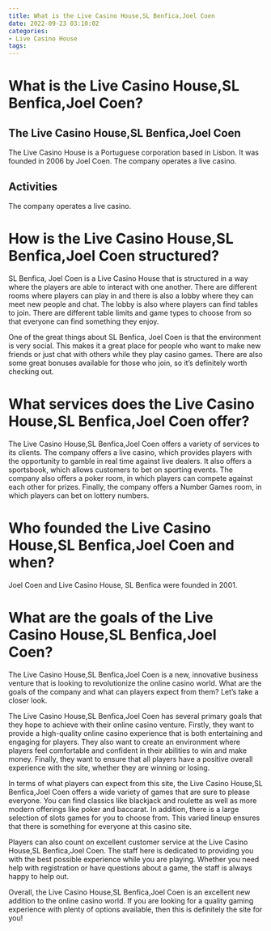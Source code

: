 ```yaml
---
title: What is the Live Casino House,SL Benfica,Joel Coen
date: 2022-09-23 03:10:02
categories:
- Live Casino House
tags:
---
```



#  What is the Live Casino House,SL Benfica,Joel Coen?

## The Live Casino House,SL Benfica,Joel Coen 
The Live Casino House is a Portuguese corporation based in Lisbon. It was founded in 2006 by Joel Coen. The company operates a live casino.

## Activities 
The company operates a live casino.

#  How is the Live Casino House,SL Benfica,Joel Coen structured? 

SL Benfica, Joel Coen is a Live Casino House that is structured in a way where the players are able to interact with one another. There are different rooms where players can play in and there is also a lobby where they can meet new people and chat. The lobby is also where players can find tables to join. There are different table limits and game types to choose from so that everyone can find something they enjoy.

One of the great things about SL Benfica, Joel Coen is that the environment is very social. This makes it a great place for people who want to make new friends or just chat with others while they play casino games. There are also some great bonuses available for those who join, so it’s definitely worth checking out.

#  What services does the Live Casino House,SL Benfica,Joel Coen offer?

The Live Casino House,SL Benfica,Joel Coen offers a variety of services to its clients. The company offers a live casino, which provides players with the opportunity to gamble in real time against live dealers. It also offers a sportsbook, which allows customers to bet on sporting events. The company also offers a poker room, in which players can compete against each other for prizes. Finally, the company offers a Number Games room, in which players can bet on lottery numbers.

#  Who founded the Live Casino House,SL Benfica,Joel Coen and when? 

Joel Coen and Live Casino House, SL Benfica were founded in 2001.

#  What are the goals of the Live Casino House,SL Benfica,Joel Coen?

The Live Casino House,SL Benfica,Joel Coen is a new, innovative business venture that is looking to revolutionize the online casino world. What are the goals of the company and what can players expect from them? Let’s take a closer look.

The Live Casino House,SL Benfica,Joel Coen has several primary goals that they hope to achieve with their online casino venture. Firstly, they want to provide a high-quality online casino experience that is both entertaining and engaging for players. They also want to create an environment where players feel comfortable and confident in their abilities to win and make money. Finally, they want to ensure that all players have a positive overall experience with the site, whether they are winning or losing.

In terms of what players can expect from this site, the Live Casino House,SL Benfica,Joel Coen offers a wide variety of games that are sure to please everyone. You can find classics like blackjack and roulette as well as more modern offerings like poker and baccarat. In addition, there is a large selection of slots games for you to choose from. This varied lineup ensures that there is something for everyone at this casino site.

Players can also count on excellent customer service at the Live Casino House,SL Benfica,Joel Coen. The staff here is dedicated to providing you with the best possible experience while you are playing. Whether you need help with registration or have questions about a game, the staff is always happy to help out.

Overall, the Live Casino House,SL Benfica,Joel Coen is an excellent new addition to the online casino world. If you are looking for a quality gaming experience with plenty of options available, then this is definitely the site for you!